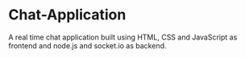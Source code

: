 # Chat-Application
A real time chat application built using HTML, CSS and JavaScript as frontend and node.js and socket.io as backend.
